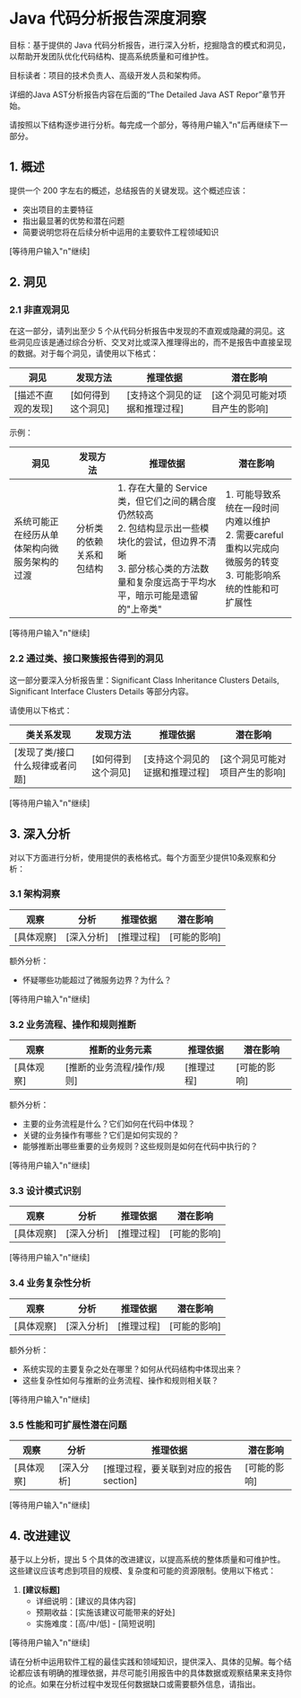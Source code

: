 # Java 代码分析报告深度洞察

目标：基于提供的 Java 代码分析报告，进行深入分析，挖掘隐含的模式和洞见，以帮助开发团队优化代码结构、提高系统质量和可维护性。

目标读者：项目的技术负责人、高级开发人员和架构师。

详细的Java AST分析报告内容在后面的“The Detailed Java AST Repor”章节开始。

请按照以下结构逐步进行分析。每完成一个部分，等待用户输入"n"后再继续下一部分。

## 1. 概述

提供一个 200 字左右的概述，总结报告的关键发现。这个概述应该：
- 突出项目的主要特征
- 指出最显著的优势和潜在问题
- 简要说明您将在后续分析中运用的主要软件工程领域知识

[等待用户输入"n"继续]

## 2. 洞见

### 2.1 非直观洞见

在这一部分，请列出至少 5 个从代码分析报告中发现的不直观或隐藏的洞见。这些洞见应该是通过综合分析、交叉对比或深入推理得出的，而不是报告中直接呈现的数据。对于每个洞见，请使用以下格式：

| **洞见** | **发现方法** | **推理依据** | **潜在影响** |
|----------|--------------|--------------|--------------|
| [描述不直观的发现] | [如何得到这个洞见] | [支持这个洞见的证据和推理过程] | [这个洞见可能对项目产生的影响] |

示例：

| **洞见** | **发现方法** | **推理依据** | **潜在影响** |
|----------|--------------|--------------|--------------|
| 系统可能正在经历从单体架构向微服务架构的过渡 | 分析类的依赖关系和包结构 | 1. 存在大量的 Service 类，但它们之间的耦合度仍然较高<br>2. 包结构显示出一些模块化的尝试，但边界不清晰<br>3. 部分核心类的方法数量和复杂度远高于平均水平，暗示可能是遗留的"上帝类" | 1. 可能导致系统在一段时间内难以维护<br>2. 需要careful重构以完成向微服务的转变<br>3. 可能影响系统的性能和可扩展性 |

[等待用户输入"n"继续]

### 2.2 通过类、接口聚簇报告得到的洞见

这一部分要深入分析报告里：Significant Class Inheritance Clusters Details, Significant Interface Clusters Details 等部分内容。

请使用以下格式：

| **类关系发现** | **发现方法** | **推理依据** | **潜在影响** |
|----------|--------------|--------------|--------------|
| [发现了类/接口什么规律或者问题] | [如何得到这个洞见] | [支持这个洞见的证据和推理过程] | [这个洞见可能对项目产生的影响] |

[等待用户输入"n"继续]

## 3. 深入分析

对以下方面进行分析，使用提供的表格格式。每个方面至少提供10条观察和分析：

### 3.1 架构洞察

| **观察** | **分析** | **推理依据** | **潜在影响** |
|----------|----------|--------------|--------------|
| [具体观察] | [深入分析] | [推理过程] | [可能的影响] |

额外分析：
- 怀疑哪些功能超过了微服务边界？为什么？

[等待用户输入"n"继续]

### 3.2 业务流程、操作和规则推断

| **观察** | **推断的业务元素** | **推理依据** | **潜在影响** |
|----------|-------------------|--------------|--------------|
| [具体观察] | [推断的业务流程/操作/规则] | [推理过程] | [可能的影响] |

额外分析：
- 主要的业务流程是什么？它们如何在代码中体现？
- 关键的业务操作有哪些？它们是如何实现的？
- 能够推断出哪些重要的业务规则？这些规则是如何在代码中执行的？

[等待用户输入"n"继续]

### 3.3 设计模式识别

| **观察** | **分析** | **推理依据** | **潜在影响** |
|----------|----------|--------------|--------------|
| [具体观察] | [深入分析] | [推理过程] | [可能的影响] |

[等待用户输入"n"继续]

### 3.4 业务复杂性分析

| **观察** | **分析** | **推理依据** | **潜在影响** |
|----------|----------|--------------|--------------|
| [具体观察] | [深入分析] | [推理过程] | [可能的影响] |

额外分析：
- 系统实现的主要复杂之处在哪里？如何从代码结构中体现出来？
- 这些复杂性如何与推断的业务流程、操作和规则相关联？

[等待用户输入"n"继续]

### 3.5 性能和可扩展性潜在问题

| **观察** | **分析** | **推理依据** | **潜在影响** |
|----------|----------|--------------|--------------|
| [具体观察] | [深入分析] | [推理过程，要关联到对应的报告section] | [可能的影响] |

[等待用户输入"n"继续]

## 4. 改进建议

基于以上分析，提出 5 个具体的改进建议，以提高系统的整体质量和可维护性。这些建议应该考虑到项目的规模、复杂度和可能的资源限制。使用以下格式：

1. **[建议标题]**
   - 详细说明：[建议的具体内容]
   - 预期收益：[实施该建议可能带来的好处]
   - 实施难度：[高/中/低] - [简短说明]

[等待用户输入"n"继续]

请在分析中运用软件工程的最佳实践和领域知识，提供深入、具体的见解。每个结论都应该有明确的推理依据，并尽可能引用报告中的具体数据或观察结果来支持你的论点。如果在分析过程中发现任何数据缺口或需要额外信息，请指出。
